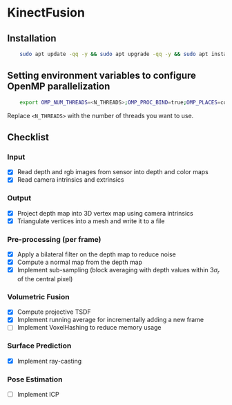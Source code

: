 # KinectFusion

## Installation

```bash
    sudo apt update -qq -y && sudo apt upgrade -qq -y && sudo apt install -qq -y build-essentials libeigen3-dev libopencv-dev
```

## Setting environment variables to configure OpenMP parallelization

```bash
    export OMP_NUM_THREADS=<N_THREADS>;OMP_PROC_BIND=true;OMP_PLACES=cores
```
Replace `<N_THREADS>` with the number of threads you want to use.

## Checklist

### Input
- [x] Read depth and rgb images from sensor into depth and color maps
- [x] Read camera intrinsics and extrinsics

### Output
- [x] Project depth map into 3D vertex map using camera intrinsics
- [x] Triangulate vertices into a mesh and write it to a file

### Pre-processing (per frame)
- [x] Apply a bilateral filter on the depth map to reduce noise
- [x] Compute a normal map from the depth map
- [x] Implement sub-sampling (block averaging with depth values within $3\sigma_r$ of the central pixel)

### Volumetric Fusion
- [x] Compute projective TSDF
- [x] Implement running average for incrementally adding a new frame
- [ ] Implement VoxelHashing to reduce memory usage

### Surface Prediction
- [x] Implement ray-casting

### Pose Estimation
- [ ] Implement ICP